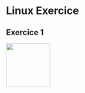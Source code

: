 # Linux Exercice

## Exercice 1

<img src="/Users/mayel/Desktop/linux/exercice1.png" height="120" width="120"/>

